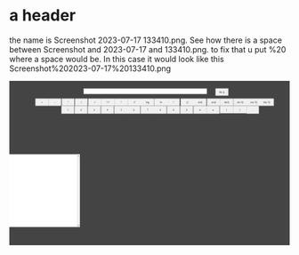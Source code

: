 # a header
the name is Screenshot 2023-07-17 133410.png.
See how there is a space between Screenshot and 2023-07-17 and 133410.png.
to fix that u put %20 where a space would be. In this case it would look like this Screenshot%202023-07-17%20133410.png

![Some text](Screenshot%202023-07-17%20133410.png)
